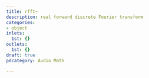 ```yaml
---
title: rfft~
description: real forward discrete Fourier transform
categories:
- object
inlets:
  1st: {}
outlets:
  1st: {}
draft: true
pdcategory: Audio Math

---
```

